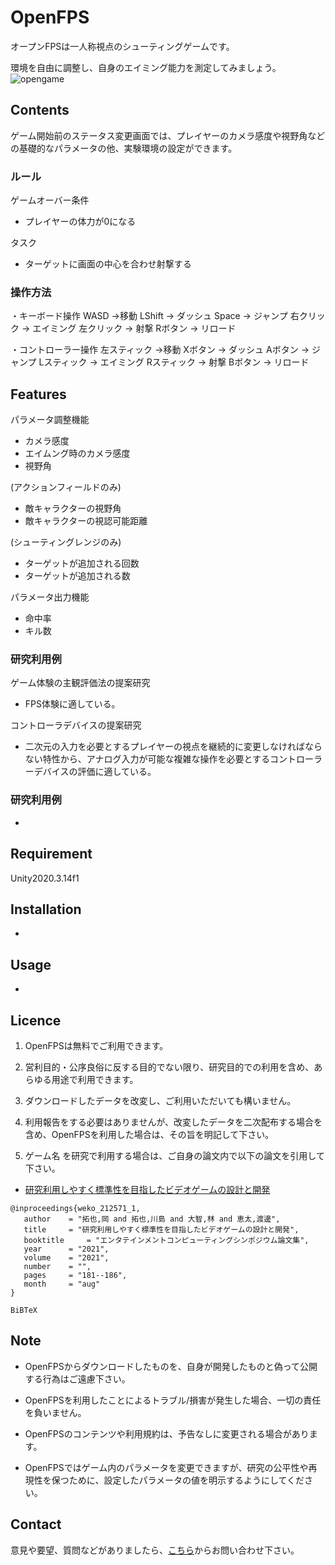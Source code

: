 # OpenFPS

オープンFPSは一人称視点のシューティングゲームです。

環境を自由に調整し、自身のエイミング能力を測定してみましょう。
![opengame](https://user-images.githubusercontent.com/63552585/223356913-8a2615c6-8a2a-4e1e-b6c2-c631f77c3d2f.png)

## Contents

ゲーム開始前のステータス変更画面では、プレイヤーのカメラ感度や視野角などの基礎的なパラメータの他、実験環境の設定ができます。

### ルール

ゲームオーバー条件
- プレイヤーの体力が0になる

タスク
- ターゲットに画面の中心を合わせ射撃する

### 操作方法

・キーボード操作
WASD →移動
LShift → ダッシュ
Space → ジャンプ
右クリック → エイミング
左クリック → 射撃
Rボタン → リロード

・コントローラー操作
左スティック →移動
Xボタン → ダッシュ
Aボタン → ジャンプ
Lスティック → エイミング
Rスティック → 射撃
Bボタン → リロード

## Features

パラメータ調整機能

- カメラ感度
- エイムング時のカメラ感度
- 視野角

(アクションフィールドのみ)
- 敵キャラクターの視野角
- 敵キャラクターの視認可能距離

(シューティングレンジのみ)
- ターゲットが追加される回数
- ターゲットが追加される数

パラメータ出力機能

- 命中率
- キル数

### 研究利用例

ゲーム体験の主観評価法の提案研究
- FPS体験に適している。

コントローラデバイスの提案研究
- 二次元の入力を必要とするプレイヤーの視点を継続的に変更しなければならない特性から、アナログ入力が可能な複雑な操作を必要とするコントローラーデバイスの評価に適している。

### 研究利用例

-

## Requirement

Unity2020.3.14f1

## Installation

-

## Usage

-

## Licence

1. OpenFPSは無料でご利用できます。

2. 営利目的・公序良俗に反する目的でない限り、研究目的での利用を含め、あらゆる用途で利用できます。

3. ダウンロードしたデータを改変し、ご利用いただいても構いません。

4. 利用報告をする必要はありませんが、改変したデータを二次配布する場合を含め、OpenFPSを利用した場合は、その旨を明記して下さい。

5. ゲーム名 を研究で利用する場合は、ご自身の論文内で以下の論文を引用して下さい。

- [研究利用しやすく標準性を目指したビデオゲームの設計と開発](http://id.nii.ac.jp/1001/00212465/)
```
@inproceedings{weko_212571_1,
   author	 = "拓也,岡 and 拓也,川島 and 大智,林 and 恵太,渡邊",
   title	 = "研究利用しやすく標準性を目指したビデオゲームの設計と開発",
   booktitle	 = "エンタテインメントコンピューティングシンポジウム論文集",
   year 	 = "2021",
   volume	 = "2021",
   number	 = "",
   pages	 = "181--186",
   month	 = "aug"
}
```
```
BiBTeX
```

## Note

- OpenFPSからダウンロードしたものを、自身が開発したものと偽って公開する行為はご遠慮下さい。

- OpenFPSを利用したことによるトラブル/損害が発生した場合、一切の責任を負いません。

- OpenFPSのコンテンツや利用規約は、予告なしに変更される場合があります。

- OpenFPSではゲーム内のパラメータを変更できますが、研究の公平性や再現性を保つために、設定したパラメータの値を明示するようにしてください。

## Contact

意見や要望、質問などがありましたら、[こちら](https://openvideogame.cc/contact)からお問い合わせ下さい。

